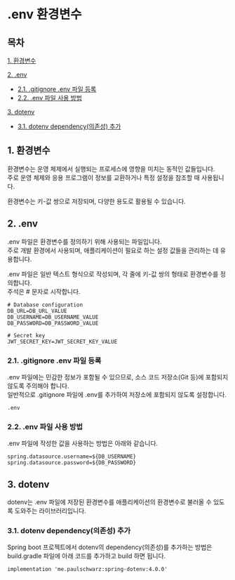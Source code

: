 # .env 환경변수

## 목차

[1. 환경변수](#1-환경변수)

[2. .env](#2-env)
- [2.1. .gitignore .env 파일 등록](#21-gitignore-env-파일-등록)
- [2.2. .env 파일 사용 방법](#22-env-파일-사용-방법)

[3. dotenv](#3-dotenv)
- [3.1. dotenv dependency(의존성) 추가](#31-dotenv-dependency의존성-추가)

## 1. 환경변수

환경변수는 운영 체제에서 실행되는 프로세스에 영향을 미치는 동적인 값들입니다.<br>
주로 운영 체제와 응용 프로그램이 정보를 교환하거나 특정 설정을 참조할 때 사용됩니다.

환경변수는 키-값 쌍으로 저장되며, 다양한 용도로 활용될 수 있습니다.

## 2. .env

.env 파일은 환경변수를 정의하기 위해 사용되는 파일입니다.<br>
주로 개발 환경에서 사용되며, 애플리케이션이 필요로 하는 설정 값들을 관리하는 데 유용합니다.

.env 파일은 일반 텍스트 형식으로 작성되며, 각 줄에 키-값 쌍의 형태로 환경변수를 정의합니다.<br>
주석은 # 문자로 시작합니다.

```
# Database configuration
DB_URL=DB_URL_VALUE
DB_USERNAME=DB_USERNAME_VALUE
DB_PASSWORD=DB_PASSWORD_VALUE

# Secret key
JWT_SECRET_KEY=JWT_SECRET_KEY_VALUE
```

### 2.1. .gitignore .env 파일 등록

.env 파일에는 민감한 정보가 포함될 수 있으므로, 소스 코드 저장소(Git 등)에 포함되지 않도록 주의해야 합니다.<br>
일반적으로 .gitignore 파일에 .env를 추가하여 저장소에 포함되지 않도록 설정합니다.

```
.env
```

### 2.2. .env 파일 사용 방법

.env 파일에 작성한 값을 사용하는 방법은 아래와 같습니다.

```
spring.datasource.username=${DB_USERNAME}
spring.datasource.password=${DB_PASSWORD}
```

## 3. dotenv

dotenv는 .env 파일에 저장된 환경변수를 애플리케이션의 환경변수로 불러올 수 있도록 도와주는 라이브러리입니다.

### 3.1. dotenv dependency(의존성) 추가

Spring boot 프로젝트에서 dotenv의 dependency(의존성)를 추가하는 방법은 build.gradle 파일에 아래 코드를 추가하고 build 하면 됩니다.

```
implementation 'me.paulschwarz:spring-dotenv:4.0.0'
```